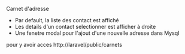 Carnet d'adresse 
- Par default, la liste des contact est affiché
- Les details d'un contact selectionner est afficher à droite
- Une fenetre modal pour l'ajout d'une nouvelle adresse dans Mysql


pour y avoir acces http://laravel/public/carnets
